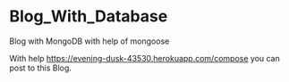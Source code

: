 # Blog_With_Database
 Blog with MongoDB with help of mongoose

With help https://evening-dusk-43530.herokuapp.com/compose you can post to this Blog.
